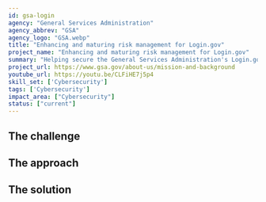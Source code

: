 ```yaml
---
id: gsa-login
agency: "General Services Administration"
agency_abbrev: "GSA"
agency_logo: "GSA.webp"
title: "Enhancing and maturing risk management for Login.gov"
project_name: "Enhancing and maturing risk management for Login.gov"
summary: "Helping secure the General Services Administration's Login.gov from cybersecurity threats."
project_url: https://www.gsa.gov/about-us/mission-and-background
youtube_url: https://youtu.be/CLFiHE7j5p4
skill_set: ['Cybersecurity']
tags: ['Cybersecurity']
impact_area: ["Cybersecurity"]
status: ["current"]
---
```




## The challenge

## The approach

## The solution 



